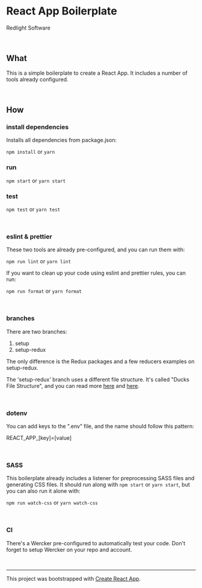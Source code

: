 React App Boilerplate
===========
Redlight Software

<br />

## What

This is a simple boilerplate to create a React App. It includes a number of tools already configured.

<br />

## How

### install dependencies

Installs all dependencies from package.json:

```npm install``` or ```yarn```

### run

```npm start``` or ```yarn start```

### test

```npm test``` or ```yarn test```

<br />

### eslint & prettier

These two tools are already pre-configured, and you can run them with:

```npm run lint``` or ```yarn lint```

If you want to clean up your code using eslint and prettier rules, you can run:

```npm run format``` or ```yarn format```

<br />

### branches

There are two branches:

1. setup
2. setup-redux

The only difference is the Redux packages and a few reducers examples on setup-redux.

The 'setup-redux' branch uses a different file structure. It's called "Ducks File Structure", and you can read more [here](https://medium.com/@scbarrus/the-ducks-file-structure-for-redux-d63c41b7035c) and [here](https://github.com/erikras/ducks-modular-redux).

<br />

### dotenv

You can add keys to the ".env" file, and the name should follow this pattern:

REACT\_APP_[key]=[value]

<br />

### SASS

This boilerplate already includes a listener for preprocessing SASS files and generating CSS files. It should run along with ```npm start``` or ```yarn start```, but you can also run it alone with:

```npm run watch-css``` or ```yarn watch-css```

<br />

### CI

There's a Wercker pre-configured to automatically test your code. Don't forget to setup Wercker on your repo and account.

<br />

---

This project was bootstrapped with [Create React App](https://github.com/facebookincubator/create-react-app).